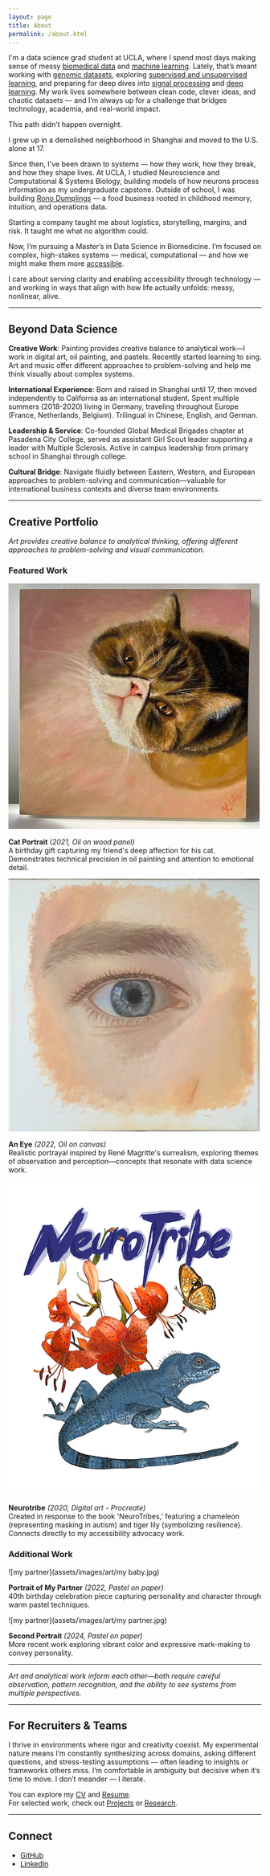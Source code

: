 ```yaml
---
layout: page
title: About
permalink: /about.html
---
```




I'm a data science grad student at UCLA, where I spend most days making sense of messy [biomedical data](writings/biomedical-data) and [machine learning](writings/machine-learning). Lately, that’s meant working with [genomic datasets](writings/genomic-datasets), exploring [supervised and unsupervised learning](writings/supervised-unsupervised), and preparing for deep dives into [signal processing](writings/signal-processing) and [deep learning](writings/deep-learning). My work lives somewhere between clean code, clever ideas, and chaotic datasets — and I’m always up for a challenge that bridges technology, academia, and real-world impact.

This path didn’t happen overnight.

I grew up in a demolished neighborhood in Shanghai and moved to the U.S. alone at 17.

Since then, I've been drawn to systems — how they work, how they break, and how they shape lives. At UCLA, I studied Neuroscience and Computational & Systems Biology, building models of how neurons process information as my undergraduate capstone. Outside of school, I was building [Rono Dumplings](rono-dumplings.md) — a food business rooted in childhood memory, intuition, and operations data.

Starting a company taught me about logistics, storytelling, margins, and risk. It taught me what no algorithm could.

Now, I’m pursuing a Master’s in Data Science in Biomedicine. I’m focused on complex, high-stakes systems — medical, computational — and how we might make them more [accessible](/writings/accessible).

I care about serving clarity and enabling accessibility through technology — and working in ways that align with how life actually unfolds: messy, nonlinear, alive.

---

## Beyond Data Science

**Creative Work**: Painting provides creative balance to analytical work—I work in digital art, oil painting, and pastels. Recently started learning to sing. Art and music offer different approaches to problem-solving and help me think visually about complex systems.

**International Experience**: Born and raised in Shanghai until 17, then moved independently to California as an international student. Spent multiple summers (2018-2020) living in Germany, traveling throughout Europe (France, Netherlands, Belgium). Trilingual in Chinese, English, and German.

**Leadership & Service**: Co-founded Global Medical Brigades chapter at Pasadena City College, served as assistant Girl Scout leader supporting a leader with Multiple Sclerosis. Active in campus leadership from primary school in Shanghai through college.

**Cultural Bridge**: Navigate fluidly between Eastern, Western, and European approaches to problem-solving and communication—valuable for international business contexts and diverse team environments.

---

## Creative Portfolio

*Art provides creative balance to analytical thinking, offering different approaches to problem-solving and visual communication.*

### Featured Work

![cat](assets/images/art/cat.jpg)

**Cat Portrait** *(2021, Oil on wood panel)*  
A birthday gift capturing my friend's deep affection for his cat. Demonstrates technical precision in oil painting and attention to emotional detail.


![eye](assets/images/art/eye.jpg)

**An Eye** *(2022, Oil on canvas)*  
Realistic portrayal inspired by René Magritte's surrealism, exploring themes of observation and perception—concepts that resonate with data science work.


![neurotribe](assets/images/art/neurotribe.png)

**Neurotribe** *(2020, Digital art - Procreate)*  
Created in response to the book 'NeuroTribes,' featuring a chameleon (representing masking in autism) and tiger lily (symbolizing resilience). Connects directly to my accessibility advocacy work.

### Additional Work

![my partner](assets/images/art/my baby.jpg)

**Portrait of My Partner** *(2022, Pastel on paper)*  
40th birthday celebration piece capturing personality and character through warm pastel techniques.

![my partner](assets/images/art/my partner.jpg)

**Second Portrait** *(2024, Pastel on paper)*  
More recent work exploring vibrant color and expressive mark-making to convey personality.

---

*Art and analytical work inform each other—both require careful observation, pattern recognition, and the ability to see systems from multiple perspectives.*

---

## For Recruiters & Teams

I thrive in environments where rigor and creativity coexist. My experimental nature means I’m constantly synthesizing across domains, asking different questions, and stress-testing assumptions — often leading to insights or frameworks others miss. I’m comfortable in ambiguity but decisive when it’s time to move. I don’t meander — I iterate.

You can explore my [CV]() and [Resume]().  
For selected work, check out [Projects]() or [Research]().

---

## Connect

- [GitHub](https://github.com/ronoxia)  
- [LinkedIn](https://www.linkedin.com/in/rono-x-99b181232/)







